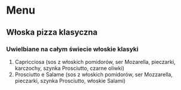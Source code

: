 # Menu

## Włoska pizza klasyczna

### Uwielbiane na całym świecie włoskie klasyki

1. Capricciosa (sos z włoskich pomidorów, ser Mozarella, pieczarki, karczochy, szynka Prosciutto, czarne oliwki)
2. Prosciutto e Salame (sos z włoskich pomidorów, ser Mozzarella, pieczarki, szynka Prosciutto, włoskie Salami)
